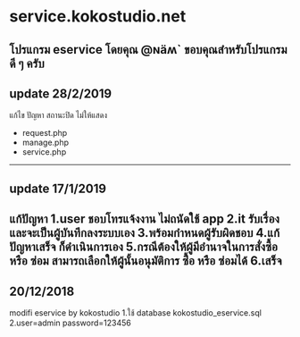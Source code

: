 # service.kokostudio.net
โปรแกรม eservice โดยคุณ @ɴäʍ` ขอบคุณสำหรับโปรแกรมดี ๆ ครับ
-----
update 28/2/2019
-----
แก้ไข ปัญหา สถานะปิด ไม่ให้แสดง
- request.php
- manage.php
- service.php
-----
update 17/1/2019
-----
แก้ปัญหา 
1.user ชอบโทรแจ้งงาน ไม่ถนัดใช้ app
2.it รับเรื่อง และจะเป็นผู้บันทึกลงระบบเอง 
3.พร้อมกำหนดผู้รับผิดชอบ
4.แก้ปัญหาเสร็จ ก็ดำเนินการเอง
5.กรณีต้องให้ผู้มีอำนาจในการสั่งซื้อ หรือ ซ่อม สามารถเลือกให้ผู้นั้นอนุมัติการ ซื้่อ หรือ ซ่อมได้
6.เสร็จ
-----
20/12/2018
-----
modifi eservice by kokostudio
1.ใช้ database kokostudio_eservice.sql 
2.user=admin password=123456
